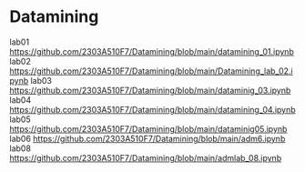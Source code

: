 # Datamining
lab01 https://github.com/2303A510F7/Datamining/blob/main/datamining_01.ipynb
lab02 https://github.com/2303A510F7/Datamining/blob/main/Datamining_lab_02.ipynb
lab03 https://github.com/2303A510F7/Datamining/blob/main/dataminig_03.ipynb
lab04 https://github.com/2303A510F7/Datamining/blob/main/datamining_04.ipynb
lab05 https://github.com/2303A510F7/Datamining/blob/main/dataminig05.ipynb
lab06 https://github.com/2303A510F7/Datamining/blob/main/adm6.ipynb
lab08 https://github.com/2303A510F7/Datamining/blob/main/admlab_08.ipynb
